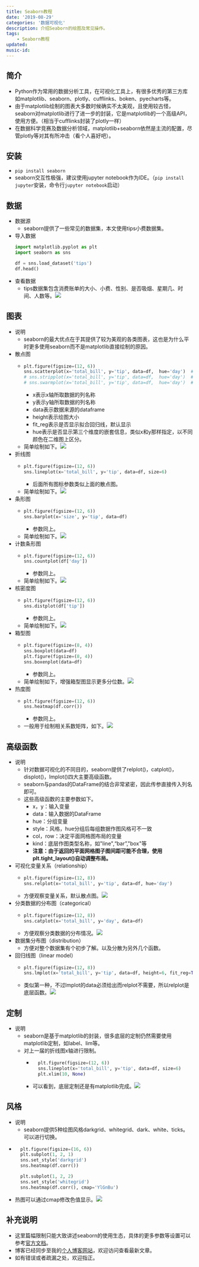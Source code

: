 ```yaml
---
title: Seaborn教程
date: '2019-08-29'
categories: '数据可视化'
description: 介绍Seaborn的绘图及常见操作。
tags: 
    - Seaborn教程
updated: 
music-id: 
---
```

## 简介
- Python作为常用的数据分析工具，在可视化工具上，有很多优秀的第三方库如matplotlib、seaborn、plotly、cufflinks、boken、pyecharts等。
- 由于matplotlib绘制的图表大多数时候确实不太美观，且使用较古怪，seaborn对matplotlib进行了进一步的封装，它是matplotlib的一个高级API，使用方便。（相当于cufflinks封装了plotly一样）
- 在数据科学竞赛及数据分析领域，matplotlib+seaborn依然是主流的配置，尽管plotly等对其有所冲击（看个人喜好吧）。


## 安装
- `pip install seaborn`
- seaborn交互性极强，建议使用jupyter notebook作为IDE。（`pip install jupyter`安装，命令行`jupyter notebook`启动）


## 数据
- 数据源
  - seaborn提供了一些常见的数据集，本文使用tips小费数据集。
- 导入数据
    ```python
    import matplotlib.pyplot as plt
    import seaborn as sns

    df = sns.load_dataset('tips')
    df.head()
    ```
- 查看数据
  - tips数据集包含消费账单的大小、小费、性别、是否吸烟、星期几、时间、人数等。![](/asset/2019-08-29/data.png)


## 图表
- 说明
  - seaborn的最大优点在于其提供了较为美观的各类图表，这也是为什么平时更多使用seaborn而不是matplotlib直接绘制的原因。
- 散点图
  - ```python
    plt.figure(figsize=(12, 6))
    sns.scatterplot(x='total_bill', y='tip', data=df,  hue='day')  # 散点图
    # sns.stripplot(x='total_bill', y='tip', data=df,  hue='day')  # 分类散点图
    # sns.swarmplot(x='total_bill', y='tip', data=df,  hue='day')  # 分簇散点图
    ```
    - x表示x轴所取数据的列名称
    - y表示y轴所取数据的列名称
    - data表示数据来源的dataframe
    - height表示绘图大小
    - fit_reg表示是否显示拟合回归线，默认显示
    - hue表示是否显示第三个维度的嵌套信息，类似x和y那样指定，以不同颜色在二维图上区分。
  - 简单绘制如下。![](/asset/2019-08-29/scatterplot.png)
- 折线图
  - ```python
    plt.figure(figsize=(12, 6))
    sns.lineplot(x='total_bill', y='tip', data=df, size=6)
    ```
    - 后面所有图标参数类似上面的散点图。
  - 简单绘制如下。![](/asset/2019-08-29/lineplot.png)
- 条形图
  - ```python
    plt.figure(figsize=(12, 6))
    sns.barplot(x='size', y='tip', data=df)
    ```
    - 参数同上。
  - 简单绘制如下。![](/asset/2019-08-29/barplot.png)
- 计数条形图
  - ```python
    plt.figure(figsize=(12, 6))
    sns.countplot(df['day'])
    ```
    - 参数同上。
  - 简单绘制如下。![](/asset/2019-08-29/countplot.png)
- 核密度图
  - ```python
    plt.figure(figsize=(12, 6))
    sns.distplot(df['tip'])
    ```
    - 参数同上。
  - 简单绘制如下。![](/asset/2019-08-29/distplot.png)
- 箱型图
  - ```python
    plt.figure(figsize=(8, 4))
    sns.boxplot(data=df)
    plt.figure(figsize=(8, 4))
    sns.boxenplot(data=df)
    ```
    - 参数同上。
  - 简单绘制如下，增强箱型图显示更多分位数。![](/asset/2019-08-29/boxplot.png)
- 热度图
  - ```python
    plt.figure(figsize=(12, 6))
    sns.heatmap(df.corr())
    ```
    - 参数同上。
  - 一般用于绘制相关系数矩阵，如下。![](/asset/2019-08-29/heatmap.png)


## 高级函数
- 说明
  - 针对数据可视化的不同目的，seaborn提供了relplot()，catplot()，displot()，lmplot()四大主要高级函数。
  - seaborn与pandas的DataFrame的结合非常紧密，因此传参直接传入列名即可。
  - 这些高级函数的主要参数如下。
    - x，y：输入变量
    - data：输入数据的DataFrame
    - hue：分组变量
    - style：风格，hue分组后每组数据作图风格可不一致
    - col，row：决定平面网格图布局的变量
    - kind：底层作图类型名称，如"line",“bar”,"box"等
    - **注意：由于返回的平面网格图子图间距可能不合理，使用plt.tight_layout()自动调整布局。**
- 可视化变量关系（relationship）
  - ```python
    plt.figure(figsize=(12, 8))
    sns.relplot(x='total_bill', y='tip', data=df, hue='day')
    ```
  - 方便观察变量关系，默认散点图。![](/asset/2019-08-29/relplot.png)
- 分类数据的分布图（categorical）
  - ```python
    plt.figure(figsize=(12, 8))
    sns.catplot(x='total_bill', y='day', data=df)
    ```
  - 方便观察分类数据的分布情况。![](/asset/2019-08-29/catplot.png)
- 数据集分布图（distribution）
  - 方便对整个数据集有个初步了解。以及分散为另外几个函数。
- 回归线图（linear model）
  - ```python
    plt.figure(figsize=(12, 8))
    sns.lmplot(x='total_bill', y='tip', data=df, height=6, fit_reg=True, hue='day')
    ```
  - 类似第一种，不过lmplot的data必须给出而relplot不需要，所以relplot是底层函数。![](/asset/2019-08-29/lmplot.png)


## 定制
- 说明
  - seaborn是基于matplotlib的封装，很多底层的定制仍然需要使用matplotlib定制，如label、lim等。
  - 对上一届的折线图x轴进行限制。
    - ```python
        plt.figure(figsize=(12, 6))
        sns.lineplot(x='total_bill', y='tip', data=df, size=6)
        plt.xlim(10, None)
        ```
    - 可以看到，底层定制还是有matplotlib完成。![](/asset/2019-08-29/conf.png)


## 风格
- 说明
  - seaborn提供5种绘图风格darkgrid、whitegrid、dark、white、ticks。可以进行切换。
- ```python
    plt.figure(figsize=(16, 6))
    plt.subplot(1, 2, 1)
    sns.set_style('darkgrid')
    sns.heatmap(df.corr())

    plt.subplot(1, 2, 2)
    sns.set_style('whitegrid')
    sns.heatmap(df.corr(), cmap='YlGnBu')
    ```
- 热图可以通过cmap修改色值显示。![](/asset/2019-08-29/style.png)


## 补充说明
- 这里篇幅限制只能大致讲述seaborn的使用生态，具体的更多参数等设置可以参考[官方文档](https://seaborn.pydata.org/)。
- 博客已经同步至我的[个人博客网站](https://luanshiyinyang.github.io)，欢迎访问查看最新文章。
- 如有错误或者疏漏之处，欢迎指正。
